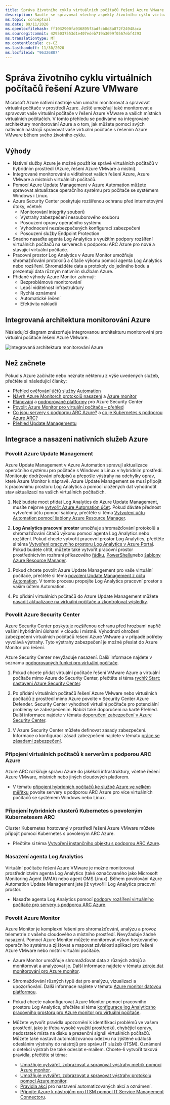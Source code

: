 ```yaml
---
title: Správa životního cyklu virtuálních počítačů řešení Azure VMware
description: Naučte se spravovat všechny aspekty životního cyklu virtuálních počítačů řešení Azure VMware pomocí Microsoft Azurech nativních nástrojů.
ms.topic: conceptual
ms.date: 09/11/2020
ms.openlocfilehash: ff1032900fa936895f3adfcb0d8a872f24948aca
ms.sourcegitcommit: 4295037553d1e407edeb719a3699f0567ebf4293
ms.translationtype: MT
ms.contentlocale: cs-CZ
ms.lasthandoff: 11/30/2020
ms.locfileid: "96326807"
---
```

# <a name="lifecycle-management-of-azure-vmware-solution-vms"></a>Správa životního cyklu virtuálních počítačů řešení Azure VMware

Microsoft Azure nativní nástroje vám umožní monitorovat a spravovat virtuální počítače v prostředí Azure. Ještě umožňují také monitorovat a spravovat vaše virtuální počítače v řešení Azure VMware a vašich místních virtuálních počítačích. V tomto přehledu se podíváme na integrované architektury monitorování Azure a o tom, jak můžete pomocí svých nativních nástrojů spravovat vaše virtuální počítače s řešením Azure VMware během svého životního cyklu.

## <a name="benefits"></a>Výhody

- Nativní služby Azure je možné použít ke správě virtuálních počítačů v hybridním prostředí (Azure, řešení Azure VMware a místní).
- Integrované monitorování a viditelnost vašich řešení Azure, Azure VMware a místních virtuálních počítačů.
- Pomocí Azure Update Management v Azure Automation můžete spravovat aktualizace operačního systému pro počítače se systémem Windows i Linux. 
- Azure Security Center poskytuje rozšířenou ochranu před internetovými útoky, včetně:
    - Monitorování integrity souborů
    - Výstrahy zabezpečení nesouborového souboru
    - Posouzení opravy operačního systému
    - Vyhodnocení nezabezpečených konfigurací zabezpečení
    - Posouzení služby Endpoint Protection 
- Snadno nasaďte agenta Log Analytics s využitím podpory rozšíření virtuálních počítačů na serverech s podporou ARC Azure pro nové a stávající virtuální počítače. 
- Pracovní prostor Log Analytics v Azure Monitor umožňuje shromažďování protokolů a čítače výkonu pomocí agenta Log Analytics nebo rozšíření. Shromážděte data a protokoly do jediného bodu a prezentují data různým nativním službám Azure. 
- Přidané výhody Azure Monitor zahrnují: 
    - Bezproblémové monitorování 
    - Lepší viditelnost infrastruktury 
    - Rychlá oznámení 
    - Automatické řešení 
    - Efektivita nákladů 

## <a name="integrated-azure-monitoring-architecture"></a>Integrovaná architektura monitorování Azure

Následující diagram znázorňuje integrovanou architekturu monitorování pro virtuální počítače řešení Azure VMware.

![Integrovaná architektura monitorování Azure](media/lifecycle-management-azure-vmware-solutions-virtual-machines/integrated-azure-monitoring-architecture.png)

## <a name="before-you-start"></a>Než začnete

Pokud s Azure začínáte nebo neznáte některou z výše uvedených služeb, přečtěte si následující články:

- [Přehled ověřování účtů služby Automation](../automation/automation-security-overview.md)
- [Návrh Azure Monitorch protokolů nasazení](../azure-monitor/platform/design-logs-deployment.md) a [Azure monitor](../azure-monitor/overview.md)
- [Plánování](../security-center/security-center-planning-and-operations-guide.md) a [podporované platformy](../security-center/security-center-os-coverage.md) pro Azure Security Center
- [Povolit Azure Monitor pro virtuální počítače – přehled](../azure-monitor/insights/vminsights-enable-overview.md)
- [Co jsou servery s podporou ARC Azure?](../azure-arc/servers/overview.md) a [co je Kubernetes s podporou Azure ARC?](../azure-arc/kubernetes/overview.md)
- [Přehled Update Managementu](../automation/update-management/overview.md)

## <a name="integrating-and-deploying-azure-native-services"></a>Integrace a nasazení nativních služeb Azure

### <a name="enable-azure-update-management"></a>Povolit Azure Update Management

Azure Update Management v Azure Automation spravují aktualizace operačního systému pro počítače s Windows a Linux v hybridním prostředí. Monitoruje dodržování předpisů a přepošle výstrahy na odchylky oprav, které Azure Monitor k nápravě. Azure Update Management se musí připojit k pracovnímu prostoru Log Analytics a pomocí uložených dat vyhodnotit stav aktualizací na vašich virtuálních počítačích.

1.  Než budete moct přidat Log Analytics do Azure Update Management, musíte nejprve [vytvořit Azure Automation účet](../automation/automation-create-standalone-account.md). Pokud dáváte přednost vytvoření účtu pomocí šablony, přečtěte si téma [Vytvoření účtu Automation pomocí šablony Azure Resource Manager](../automation/quickstart-create-automation-account-template.md).

2. **Log Analytics pracovní prostor** umožňuje shromažďování protokolů a shromažďování čítačů výkonu pomocí agenta Log Analytics nebo rozšíření. Pokud chcete vytvořit pracovní prostor Log Analytics, přečtěte si téma [Vytvoření pracovního prostoru Log Analytics v Azure Portal](../azure-monitor/learn/quick-create-workspace.md). Pokud budete chtít, můžete také vytvořit pracovní prostor prostřednictvím rozhraní příkazového [řádku](../azure-monitor/learn/quick-create-workspace-cli.md), [PowerShellu](../azure-monitor/platform/powershell-workspace-configuration.md)nebo [šablony Azure Resource Manager](../azure-monitor/samples/resource-manager-workspace.md).

3. Pokud chcete povolit Azure Update Management pro vaše virtuální počítače, přečtěte si téma [povolení Update Management z účtu Automation](../automation/update-management/enable-from-automation-account.md). V tomto procesu propojíte Log Analytics pracovní prostor s vaším účtem Automation. 
 
4. Po přidání virtuálních počítačů do Azure Update Management můžete [nasadit aktualizace na virtuální počítače a zkontrolovat výsledky](../automation/update-management/deploy-updates.md). 

### <a name="enable-azure-security-center"></a>Povolit Azure Security Center

Azure Security Center poskytuje rozšířenou ochranu před hrozbami napříč vašimi hybridními úlohami v cloudu i místně. Vyhodnotí ohrožení zabezpečení virtuálních počítačů řešení Azure VMware a v případě potřeby vyvolává výstrahy. Tyto výstrahy zabezpečení je možné přeslat do Azure Monitor pro řešení.

Azure Security Center nevyžaduje nasazení. Další informace najdete v seznamu [podporovaných funkcí pro virtuální počítače](../security-center/security-center-services.md).

1. Pokud chcete přidat virtuální počítače řešení VMware Azure a virtuální počítače mimo Azure do Security Center, přečtěte si téma [rychlý Start: nastavení Azure Security Center](../security-center/security-center-get-started.md). 

2. Po přidání virtuálních počítačů řešení Azure VMware nebo virtuálních počítačů z prostředí mimo Azure povolte v Security Center Azure Defender. Security Center vyhodnotí virtuální počítače pro potenciální problémy se zabezpečením. Nabízí také doporučení na kartě Přehled. Další informace najdete v tématu [doporučení zabezpečení v Azure Security Center](../security-center/security-center-recommendations.md).

3. V Azure Security Center můžete definovat zásady zabezpečení. Informace o konfiguraci zásad zabezpečení najdete v tématu [práce se zásadami zabezpečení](../security-center/tutorial-security-policy.md).

### <a name="onboard-vms-to-azure-arc-enabled-servers"></a>Připojení virtuálních počítačů k serverům s podporou ARC Azure

Azure ARC rozšiřuje správu Azure do jakékoli infrastruktury, včetně řešení Azure VMware, místních nebo jiných cloudových platforem.

- V tématu [připojení hybridních počítačů ke službě Azure ve velkém měřítku](../azure-arc/servers/onboard-service-principal.md) povolte servery s podporou ARC Azure pro více virtuálních počítačů se systémem Windows nebo Linux.

### <a name="onboard-hybrid-kubernetes-clusters-with-arc-enabled-kubernetes"></a>Připojení hybridních clusterů Kubernetes s povoleným Kubernetesem ARC

Cluster Kubernetes hostovaný v prostředí řešení Azure VMware můžete připojit pomocí Kubernetes s povoleným ARC Azure. 

- Přečtěte si téma [Vytvoření instančního objektu s podporou ARC Azure](../azure-arc/kubernetes/create-onboarding-service-principal.md).

### <a name="deploy-the-log-analytics-agent"></a>Nasazení agenta Log Analytics

Virtuální počítače řešení Azure VMware je možné monitorovat prostřednictvím agenta Log Analytics (také označovaného jako Microsoft Monitoring Agent (MMA) nebo agent OMS Linux). Během povolování Azure Automation Update Management jste již vytvořili Log Analytics pracovní prostor.

- Nasaďte agenta Log Analytics pomocí [podpory rozšíření virtuálního počítače pro servery s podporou ARC Azure](../azure-arc/servers/manage-vm-extensions.md).

### <a name="enable-azure-monitor"></a>Povolit Azure Monitor

Azure Monitor je komplexní řešení pro shromažďování, analýzu a provoz telemetrie z vašeho cloudového a místního prostředí. Nevyžaduje žádné nasazení. Pomocí Azure Monitor můžete monitorovat výkon hostovaného operačního systému a zjišťovat a mapovat závislosti aplikací pro řešení Azure VMware nebo místní virtuální počítače.

- Azure Monitor umožňuje shromažďovat data z různých zdrojů a monitorovat a analyzovat je. Další informace najdete v tématu [zdroje dat monitorování pro Azure monitor](../azure-monitor/platform/data-sources.md).

- Shromažďování různých typů dat pro analýzu, vizualizaci a upozorňování. Další informace najdete v tématu [Azure monitor datovou platformou](../azure-monitor/platform/data-platform.md).

- Pokud chcete nakonfigurovat Azure Monitor pomocí pracovního prostoru Log Analytics, přečtěte si téma [konfigurace log Analyticsho pracovního prostoru pro Azure monitor pro virtuální počítače](../azure-monitor/insights/vminsights-configure-workspace.md).

- Můžete vytvořit pravidla upozornění k identifikaci problémů ve vašem prostředí, jako je třeba vysoké využití prostředků, chybějící opravy, nedostatek místa na disku a prezenční signál virtuálních počítačů. Můžete také nastavit automatizovanou odezvu na zjištěné události odesláním výstrahy do nástrojů pro správu IT služeb (ITSM). Oznámení o detekci výstrah lze také odeslat e-mailem. Chcete-li vytvořit taková pravidla, přečtěte si téma:
    - [Umožňuje vytvářet, zobrazovat a spravovat výstrahy metrik pomocí Azure monitor](../azure-monitor/platform/alerts-metric.md).
    - [Umožňuje vytvářet, zobrazovat a spravovat výstrahy protokolu pomocí Azure monitor](../azure-monitor/platform/alerts-log.md).
    - [Pravidla akcí](../azure-monitor/platform/alerts-action-rules.md) pro nastavení automatizovaných akcí a oznámení.
    - [Připojte Azure k nástrojům pro ITSM pomocí IT Service Management Connectoru](../azure-monitor/platform/itsmc-overview.md).